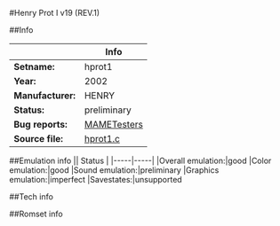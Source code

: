 #Henry Prot I v19 (REV.1)

##Info

||Info|
|-----|-----|
|**Setname:**|hprot1
|**Year:**|2002
|**Manufacturer:**|HENRY
|**Status:**|preliminary
|**Bug reports:**|[MAMETesters](http://mametesters.org/view_all_set.php?type=1&temporary=y&search=hprot1.c)
|**Source file:**|[hprot1.c](https://github.com/mamedev/mame/blob/master/src/mess/drivers/hprot1.c)

##Emulation info
|| Status |
|-----|-----|
|Overall emulation:|good
|Color emulation:|good
|Sound emulation:|preliminary
|Graphics emulation:|imperfect
|Savestates:|unsupported

##Tech info

##Romset info

<!--- START OF EDITED COMMENT DO NOT TOUCH TEXT ABOVE-->
